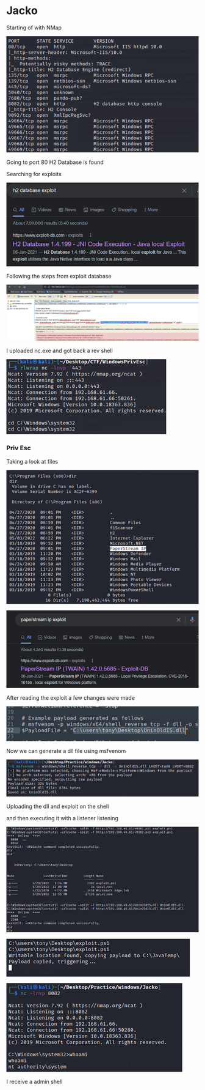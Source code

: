 # Jacko

Starting of with NMap

![](<../../.gitbook/assets/image (23) (1) (1).png>)

Going to port 80 H2 Database is found



Searching for exploits

![](<../../.gitbook/assets/image (13) (1).png>)

Following the steps from exploit database&#x20;

![](<../../.gitbook/assets/image (28).png>)

I uploaded nc.exe and got back a rev shell

![](<../../.gitbook/assets/image (14) (1).png>)

### Priv Esc

Taking a look at files

&#x20;

![](<../../.gitbook/assets/image (30).png>)

![](<../../.gitbook/assets/image (26).png>)

After reading the exploit a few changes were made

![](<../../.gitbook/assets/image (19) (1) (1).png>)

Now we can generate a dll file using msfvenom

![](<../../.gitbook/assets/image (15).png>)

Uploading the dll and exploit on the shell&#x20;

and then executing it with a listener listening&#x20;

![](<../../.gitbook/assets/image (5) (1) (1).png>)

![](<../../.gitbook/assets/image (17) (1).png>)

![](<../../.gitbook/assets/image (22) (1) (1).png>)

I receive a admin shell

